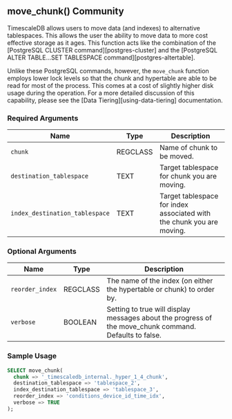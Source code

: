 ## move_chunk() <tag type="community">Community</tag> 

TimescaleDB allows users to move data (and indexes) to alternative
tablespaces. This allows the user the ability to move data to more cost
effective storage as it ages. This function acts like the combination of the
[PostgreSQL CLUSTER command][postgres-cluster] and the
[PostgreSQL ALTER TABLE...SET TABLESPACE command][postgres-altertable].

Unlike these PostgreSQL commands, however, the `move_chunk` function employs
lower lock levels so that the chunk and hypertable are able to be read for most
of the process. This comes at a cost of slightly higher disk usage during the
operation. For a more detailed discussion of this capability, please see the
[Data Tiering][using-data-tiering] documentation.

### Required Arguments

|Name|Type|Description|
|---|---|---|
| `chunk` | REGCLASS | Name of chunk to be moved. |
| `destination_tablespace` | TEXT | Target tablespace for chunk you are moving. |
| `index_destination_tablespace` | TEXT | Target tablespace for index associated with the chunk you are moving. |

### Optional Arguments

|Name|Type|Description|
|---|---|---|
| `reorder_index` | REGCLASS | The name of the index (on either the hypertable or chunk) to order by.|
| `verbose` | BOOLEAN | Setting to true will display messages about the progress of the move_chunk command. Defaults to false.|


### Sample Usage 

``` sql
SELECT move_chunk(
  chunk => '_timescaledb_internal._hyper_1_4_chunk',
  destination_tablespace => 'tablespace_2',
  index_destination_tablespace => 'tablespace_3',
  reorder_index => 'conditions_device_id_time_idx',
  verbose => TRUE
);
```